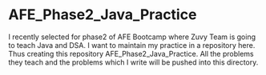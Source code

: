 # AFE_Phase2_Java_Practice
I recently selected for phase2 of AFE Bootcamp where Zuvy Team is going  to teach Java and DSA. I want to maintain my practice in a repository here. Thus creating this repository AFE_Phase2_Java_Practice. All the problems they teach and the problems which I write will be pushed into this directory.

